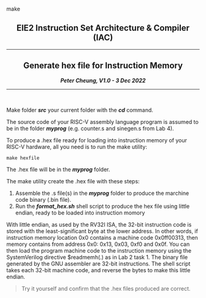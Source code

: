 make<center>

## EIE2 Instruction Set Architecture & Compiler (IAC)

---
## Generate hex file for Instruction Memory

**_Peter Cheung, V1.0 - 3 Dec 2022_**

---
<br>
</center>

Make folder **_src_** your current folder with the **_cd_** command.

The source code of your RISC-V assembly language program is assumed to be in the folder **_myprog_** (e.g. counter.s and sinegen.s from Lab 4).

To produce a .hex file ready for loading into instruction memory of your RISC-V hardware, all you need is to run the make utility:

```Make
make hexfile
```

The .hex file will be in the **_myprog_** folder.

The make utility create the .hex file with these steps:
1. Assemble the .s file(s) in the **_myprog_** folder to produce the marchine code binary (.bin file).
2. Run the **_format_hex.sh_** shell script to produce the hex file using little endian, ready to be loaded into instruction momory 

With little endian, as used by the RV32I ISA, the 32-bit instruction code is stored with the least-significant byte at the lower address.  In other words, if instruction memory location 0x0 contains a machine code 0x0ff00313, then memory contains from address 0x0: 0x13, 0x03, 0xf0 and 0x0f. You can then load the program machine code to the instruction memory using the SystemVerilog directive $readmemh(.) as in Lab 2 task 1.  The binary file generated by the GNU assembler are 32-bit instructions. The shell script takes each 32-bit machine code, and reverse the bytes to make this little endian.

>Try it yourself and confirm that the .hex files produced are correct. 